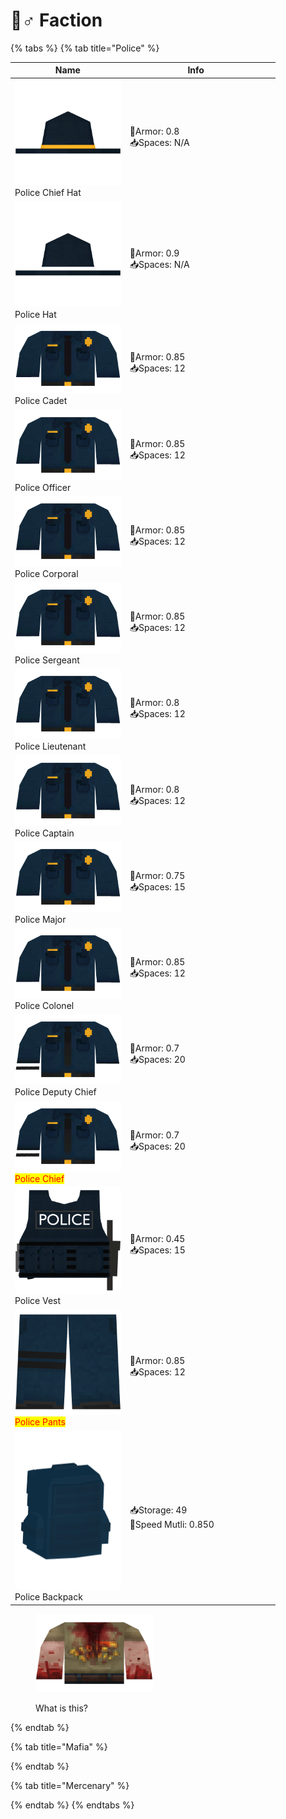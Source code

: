 # 👮♂ Faction



{% tabs %}
{% tab title="Police" %}
<table><thead><tr><th width="169.66666666666666">Name</th><th width="212">Info</th><th></th></tr></thead><tbody><tr><td><img src="../../.gitbook/assets/Police_Chief_Hat_30015.png" alt="">Police Chief Hat</td><td>💪Armor: 0.8<br>📥Spaces: N/A</td><td></td></tr><tr><td><img src="../../.gitbook/assets/Police_Hat_30014.png" alt="">Police Hat</td><td><p>💪Armor: 0.9<br>📥Spaces: N/A</p><p></p></td><td></td></tr><tr><td><img src="../../.gitbook/assets/Police_Cadet_30003.png" alt="">Police Cadet</td><td>💪Armor: 0.85<br>📥Spaces: 12</td><td></td></tr><tr><td><img src="../../.gitbook/assets/Police_Officer_30004.png" alt="">Police Officer</td><td>💪Armor: 0.85<br>📥Spaces: 12</td><td></td></tr><tr><td><img src="../../.gitbook/assets/Police_Corporal_30005.png" alt="">Police Corporal</td><td>💪Armor: 0.85<br>📥Spaces: 12</td><td></td></tr><tr><td><img src="../../.gitbook/assets/Police_Sergeant_30006.png" alt="">Police Sergeant</td><td>💪Armor: 0.85<br>📥Spaces: 12</td><td></td></tr><tr><td><img src="../../.gitbook/assets/Police_Lieutenant_30008.png" alt="">Police Lieutenant</td><td>💪Armor: 0.8<br>📥Spaces: 12</td><td></td></tr><tr><td><img src="../../.gitbook/assets/Police_Captain_30009.png" alt="">Police Captain</td><td>💪Armor: 0.8<br>📥Spaces: 12</td><td></td></tr><tr><td><img src="../../.gitbook/assets/Police_Major_30010.png" alt="">Police Major</td><td>💪Armor: 0.75<br>📥Spaces: 15</td><td></td></tr><tr><td><img src="../../.gitbook/assets/Police_Colonel_30011.png" alt="">Police Colonel</td><td>💪Armor: 0.85<br>📥Spaces: 12</td><td></td></tr><tr><td><img src="../../.gitbook/assets/Police_Chief_30013.png" alt="">Police Deputy Chief</td><td>💪Armor: 0.7<br>📥Spaces: 20</td><td></td></tr><tr><td><img src="../../.gitbook/assets/Police_Chief_30013 (1).png" alt=""><mark style="color:red;">Police Chief</mark></td><td>💪Armor: 0.7<br>📥Spaces: 20</td><td></td></tr><tr><td><img src="../../.gitbook/assets/Police_Vest_30001.png" alt="">Police Vest</td><td>💪Armor: 0.45<br>📥Spaces: 15</td><td></td></tr><tr><td><img src="../../.gitbook/assets/PantsTemp_30002.png" alt=""><mark style="color:red;">Police Pants</mark></td><td>💪Armor: 0.85<br>📥Spaces: 12</td><td></td></tr><tr><td><img src="../../.gitbook/assets/Police_Backpack_30001.png" alt="">Police Backpack</td><td>📥Storage: 49<br>👟Speed Mutli: 0.850</td><td></td></tr></tbody></table>

<div align="left">

<figure><img src="../../.gitbook/assets/Zombie_Outfit_30020.png" alt="" width="188"><figcaption><p>What is this?</p></figcaption></figure>

</div>
{% endtab %}

{% tab title="Mafia" %}

{% endtab %}

{% tab title="Mercenary" %}

{% endtab %}
{% endtabs %}

